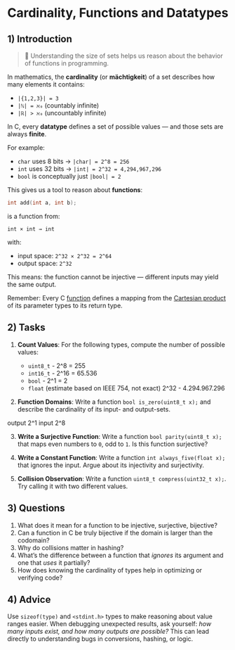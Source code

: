 <!---
{
  "author": "Stephan Bökelmann",
  "first_used": "2025-04-02",
  "keywords": ["Functions", "Cardinality", "Datatypes", "Mengenlehre", "C Language"]
}
--->

# Cardinality, Functions and Datatypes

## 1) Introduction
> 🧮 Understanding the size of sets helps us reason about the behavior of functions in programming.

In mathematics, the **cardinality** (or **mächtigkeit**) of a set describes how many elements it contains:
- `|{1,2,3}| = 3`
- `|ℕ| = ℵ₀` (countably infinite)
- `|ℝ| > ℵ₀` (uncountably infinite)

In C, every **datatype** defines a set of possible values — and those sets are always **finite**.

For example:
- `char` uses 8 bits → `|char| = 2^8 = 256`
- `int` uses 32 bits → `|int| = 2^32 = 4,294,967,296`
- `bool` is conceptually just `|bool| = 2`

This gives us a tool to reason about **functions**:
```c
int add(int a, int b);
```
is a function from:
```
int × int → int
```
with:
- input space: `2^32 × 2^32 = 2^64`
- output space: `2^32`

This means: the function cannot be injective — different inputs may yield the same output.

Remember: Every C [function](https://github.com/STEMgraph/0b6b3ce8-418e-4900-ae42-a6d068389a12) defines a mapping from the [Cartesian product](https://github.com/STEMgraph/e954e47f-3d9d-4707-bea3-1ef3105278f4) of its parameter types to its return type.

## 2) Tasks
1. **Count Values**: For the following types, compute the number of possible values:
   - `uint8_t`  - 2^8    = 255
   - `int16_t`  - 2^16   = 65.536
   - `bool`     - 2^1    = 2
   - `float` (estimate based on IEEE 754, not exact) 2^32 - 4.294.967.296

2. **Function Domains**: Write a function `bool is_zero(uint8_t x);` and describe the cardinality of its input- and output-sets.

output 2^1 input 2^8

3. **Write a Surjective Function**: Write a function `bool parity(uint8_t x);` that maps even numbers to `0`, odd to `1`. Is this function surjective?

4. **Write a Constant Function**: Write a function `int always_five(float x);` that ignores the input. Argue about its injectivity and surjectivity.

5. **Collision Observation**: Write a function `uint8_t compress(uint32_t x);`. Try calling it with two different values.

## 3) Questions
1. What does it mean for a function to be injective, surjective, bijective?
2. Can a function in C be truly bijective if the domain is larger than the codomain?
3. Why do collisions matter in hashing?
4. What’s the difference between a function that *ignores* its argument and one that *uses* it partially?
5. How does knowing the cardinality of types help in optimizing or verifying code?

## 4) Advice
Use `sizeof(type)` and `<stdint.h>` types to make reasoning about value ranges easier. When debugging unexpected results, ask yourself: *how many inputs exist, and how many outputs are possible?* This can lead directly to understanding bugs in conversions, hashing, or logic.

